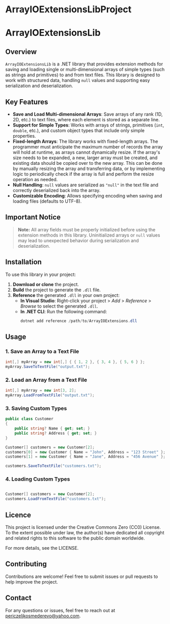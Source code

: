 # ArrayIOExtensionsLibProject
# ArrayIOExtensionsLib

## Overview

`ArrayIOExtensionsLib` is a .NET library that provides extension methods for saving and loading single or multi-dimensional arrays of simple types (such as strings and primitives) to and from text files. This library is designed to work with structured data, handling `null` values and supporting easy serialization and deserialization.

## Key Features

- **Save and Load Multi-dimensional Arrays**: Save arrays of any rank (1D, 2D, etc.) to text files, where each element is stored as a separate line.
- **Support for Simple Types**: Works with arrays of strings, primitives (`int`, `double`, etc.), and custom object types that include only simple properties.
- **Fixed-length Arrays**: The library works with fixed-length arrays. The programmer must anticipate the maximum number of records the array will hold at runtime, as arrays cannot dynamically resize. If the array's size needs to be expanded, a new, larger array must be created, and existing data should be copied over to the new array. This can be done by manually resizing the array and transferring data, or by implementing logic to periodically check if the array is full and perform the resize operation as needed.
- **Null Handling**: `null` values are serialized as `"null"` in the text file and correctly deserialized back into the array.
- **Customizable Encoding**: Allows specifying encoding when saving and loading files (defaults to UTF-8).

## Important Notice

> **Note:** All array fields must be properly initialized before using the extension methods in this library. Uninitialized arrays or `null` values may lead to unexpected behavior during serialization and deserialization.

## Installation

To use this library in your project:

1. **Download or clone** the project.
2. **Build** the project to generate the `.dll` file.
3. **Reference** the generated `.dll` in your own project:
   - **In Visual Studio**: Right-click your project > *Add* > *Reference* > *Browse* to select the generated `.dll`.
   - **In .NET CLI**: Run the following command:
     ```csharp
     dotnet add reference /path/to/ArrayIOExtensions.dll
     ```

## Usage

### 1. Save an Array to a Text File

```csharp
int[,] myArray = new int[,] { { 1, 2 }, { 3, 4 }, { 5, 6 } };
myArray.SaveToTextFile("output.txt");
```

### 2. Load an Array from a Text File

```csharp
int[,] myArray = new int[3, 2];
myArray.LoadFromTextFile("output.txt");
```

### 3. Saving Custom Types

```csharp
public class Customer
{
    public string? Name { get; set; }
    public string? Address { get; set; }
}

Customer[] customers = new Customer[2];
customers[0] = new Customer { Name = "John", Address = "123 Street" };
customers[1] = new Customer { Name = "Jane", Address = "456 Avenue" };

customers.SaveToTextFile("customers.txt");
```

### 4. Loading Custom Types

```csharp

Customer[] customers = new Customer[2];
customers.LoadFromTextFile("customers.txt");
```

## Licence
This project is licensed under the Creative Commons Zero (CC0) License. 
To the extent possible under law, the author(s) have dedicated all copyright 
and related rights to this software to the public domain worldwide.

For more details, see the LICENSE.

## Contributing
Contributions are welcome! 
Feel free to submit issues or pull requests to help improve the project.

## Contact
For any questions or issues, 
feel free to reach out at periczeljkosmederevo@yahoo.com.
